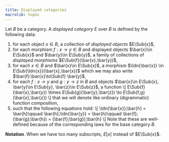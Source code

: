 ```yaml
---
title: Displayed categories
macrolib: topos
---
```


Let $B$ be a category. A *displayed category* $E$ over $B$ is defined by the
following data:
1. for each object $x\in B$, a collection of *displayed objects* $E\Sub{x}$,
2. for each morphism $f : x \to y\in B$ and displayed objects $\bar{x}\in E\Sub{x}$ and
   $\bar{y}\in E\Sub{y}$, a family of collections of *displayed morphisms* $E\Sub{f}(\bar{x},\bar{y})$,
3. for each $x\in B$ and $\bar{x}\in E\Sub{x}$, a morphism $\Idn{\bar{x}} \in
   E\Sub{\Idn{x}}(\bar{x},\bar{x})$ which we may also write $\bar{f}:\bar{x}\to\Sub{f} \bar{y}$,
4. for each $f : x \to y$ and $g:y \to z$ in $B$ and objects $\bar{x}\in E\Sub{x}, \bar{y}\in
   E\Sub{y}, \bar{z}\in E\Sub{z}$, a function
    \\[
      E\Sub{f}(\bar{x},\bar{y}) \times E\Sub{g}(\bar{y},\bar{z}) \to E\Sub{f;g}(\bar{x},\bar{z})
    \\]
   that we will denote like ordinary (digrammatic) function composition,
5. such that the following equations hold:
  \\[
      \Idn{\bar{x}};\bar{h} = \bar{h}\qquad
      \bar{h};\Idn{\bar{y}} = \bar{h}\qquad
      \bar{f};(\bar{g};\bar{h}) = (\bar{f};\bar{g});\bar{h}
  \\]
Note that these are well-defined because of the corresponding
laws for the base category $B$.


**Notation**. When we have too many subscripts, $E[x]$ instead of $E\Sub{x}$.
